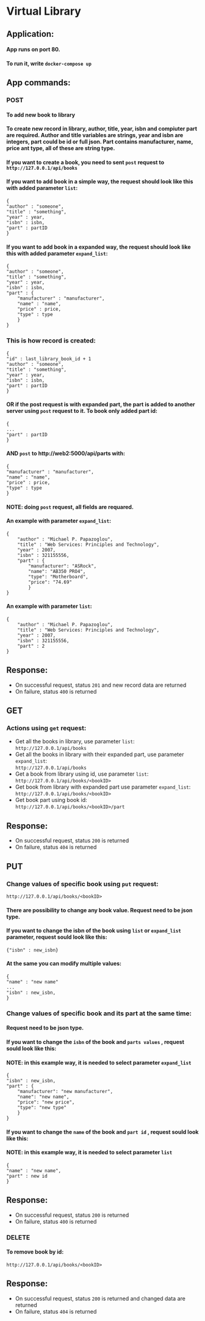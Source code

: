 # Virtual Library

## Application:
#### App runs on port 80.
#### To run it, write `docker-compose up`

## App commands:  

### POST
#### To add new book to library
#### To create new record in library, author, title, year, isbn and compiuter part are required. Author and title variables are strings, year and isbn are integers, part could be id or full json. Part contains manufacturer, name, price ant type, all of these are string type.
#### If you want to create a book, you need to sent `post` request to `http://127.0.0.1/api/books`
#### If you want to add book in a simple way, the request should look like this with added parameter `list`:
```
{
"author" : "someone",
"title" : "something",
"year" : year,
"isbn" : isbn,
"part" : partID
}
```
#### If you want to add book in a expanded way, the request should look like this with added parameter `expand_list`:
```
{
"author" : "someone",
"title" : "something",
"year" : year,
"isbn" : isbn,
"part" : {
    "manufacturer" : "manufacturer",
    "name" : "name",
    "price" : price,
    "type" : type
    }
}
```
### This is how record is created:
```
{
"id" : last_library_book_id + 1
"author" : "someone",
"title" : "something",
"year" : year,
"isbn" : isbn,
"part" : partID
}
```
#### OR if the post request is with expanded part, the part is added to another server using `post` request to it. To book only added part id:
```
{
...
"part" : partID
}
```
#### AND `post` to http://web2:5000/api/parts with:
```
{
"manufacturer" : "manufacturer",
"name" : "name",
"price" : price,
"type" : type
}
```
#### NOTE: doing `post` request, all fields are requared.
#### An example with parameter `expand_list`:
```
{
    "author" : "Michael P. Papazoglou",
    "title" : "Web Services: Principles and Technology",
    "year" : 2007,
    "isbn" : 321155556,
    "part" : {
        "manufacturer": "ASRock",
        "name": "AB350 PRO4",
        "type": "Motherboard",
        "price": "74.69"
        }
}
```
#### An example with parameter `list`:
```
{
    "author" : "Michael P. Papazoglou",
    "title" : "Web Services: Principles and Technology",
    "year" : 2007,
    "isbn" : 321155556,
    "part" : 2
}
```

## Response:
* On successful request, status `201` and new record data are returned
* On failure, status `400` is returned


## GET
### Actions using `get` request:
* Get all the books in library, use parameter `list`:  
`http://127.0.0.1/api/books` 
* Get all the books in library with their expanded part, use parameter `expand_list`:  
`http://127.0.0.1/api/books` 
* Get a book from library using id, use parameter `list`:  
`http://127.0.0.1/api/books/<bookID>`
* Get book from library with expanded part use parameter `expand_list`:  
`http://127.0.0.1/api/books/<bookID>`
* Get book part using book id:  
`http://127.0.0.1/api/books/<bookID>/part`

## Response:
* On successful request, status `200` is returned
* On failure, status `404` is returned


## PUT
### Change values of specific book using `put` request:
`http://127.0.0.1/api/books/<bookID>`
#### There are possibility to change any book value. Request need to be json type. 
#### If you want to change the isbn of the book using `list` or `expand_list` parameter, request sould look like this:
```
{"isbn" : new_isbn}
```
#### At the same you can modify multiple values:
```
{
"name" : "new name"
...
"isbn" : new_isbn,
}
```
### Change values of specific book and its part at the same time:
#### Request need to be json type.
#### If you want to change the `isbn` of the book and `parts values` , request sould look like this:
#### NOTE: in this example way, it is needed to select parameter `expand_list`
```
{
"isbn" : new_isbn,
"part" : {
    "manufacturer": "new manufacturer",
    "name": "new name",
    "price": "new price",
    "type": "new type"
    }
}
```
#### If you want to change the `name` of the book and `part id` , request sould look like this:
#### NOTE: in this example way, it is needed to select parameter `list`
```
{
"name" : "new name",
"part" : new id
}
```
## Response:
* On successful request, status `200` is returned
* On failure, status `400` is returned

### DELETE
#### To remove book by id:
`http://127.0.0.1/api/books/<bookID>`

## Response:
* On successful request, status `200` is returned and changed data are returned
* On failure, status `404` is returned
